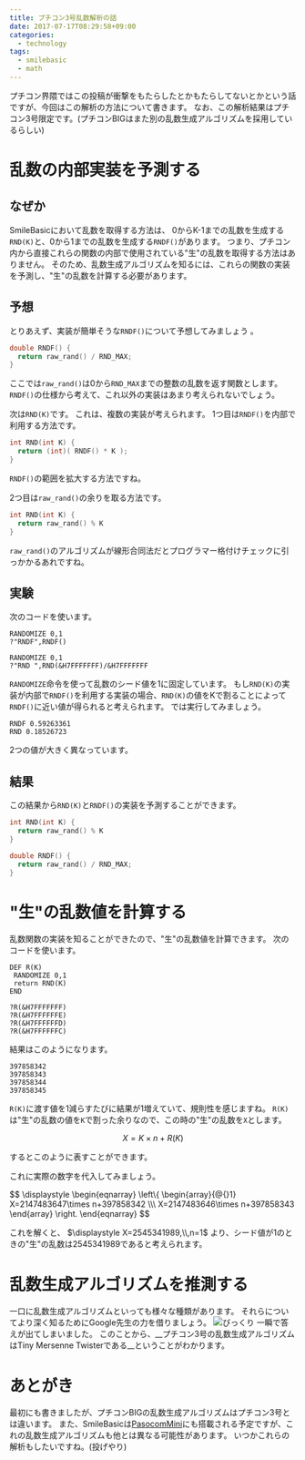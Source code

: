 ```yaml
---
title: プチコン3号乱数解析の話
date: 2017-07-17T08:29:58+09:00
categories:
  - technology
tags:
  - smilebasic
  - math
---
```


<div class="miiverse-post" lang="ja" data-miiverse-cite="https://miiverse.nintendo.net/posts/AYMHAAADAAADV44GjdVvow" data-miiverse-embedded-version="1"></div><script async src="https://miiverse.nintendo.net/js/embedded.min.js" charset="utf-8"></script>
プチコン界隈ではこの投稿が衝撃をもたらしたとかもたらしてないとかという話ですが、今回はこの解析の方法について書きます。
なお、この解析結果はプチコン3号限定です。(プチコンBIGはまた別の乱数生成アルゴリズムを採用しているらしい)

# 乱数の内部実装を予測する
## なぜか
SmileBasicにおいて乱数を取得する方法は、 0からK-1までの乱数を生成する`RND(K)`と、0から1までの乱数を生成する`RNDF()`があります。
つまり、プチコン内から直接これらの関数の内部で使用されている"生"の乱数を取得する方法はありません。
そのため、乱数生成アルゴリズムを知るには、これらの関数の実装を予測し、"生"の乱数を計算する必要があります。
## 予想
とりあえず、実装が簡単そうな`RNDF()`について予想してみましょう 。
```c
double RNDF() {
  return raw_rand() / RND_MAX;
} 
```
ここでは`raw_rand()`は0から`RND_MAX`までの整数の乱数を返す関数とします。
`RNDF()`の仕様から考えて、これ以外の実装はあまり考えられないでしょう。

次は`RND(K)`です。 これは、複数の実装が考えられます。
1つ目は`RNDF()`を内部で利用する方法です。
```c
int RND(int K) {
  return (int)( RNDF() * K );
} 
```
 `RNDF()`の範囲を拡大する方法ですね。

 2つ目は`raw_rand()`の余りを取る方法です。
```c
int RND(int K) {
  return raw_rand() % K
} 
```
`raw_rand()`のアルゴリズムが線形合同法だとプログラマー格付けチェックに引っかかるあれですね。

## 実験
次のコードを使います。
```basic
RANDOMIZE 0,1
?"RNDF",RNDF()

RANDOMIZE 0,1
?"RND ",RND(&H7FFFFFFF)/&H7FFFFFFF
```
`RANDOMIZE`命令を使って乱数のシード値を1に固定しています。
もし`RND(K)`の実装が内部で`RNDF()`を利用する実装の場合、`RND(K)`の値をKで割ることによって`RNDF()`に近い値が得られると考えられます。
では実行してみましょう。
```
RNDF 0.59263361
RND 0.18526723
```
2つの値が大きく異なっています。

## 結果
この結果から`RND(K)`と`RNDF()`の実装を予測することができます。
```c
int RND(int K) {
  return raw_rand() % K
} 

double RNDF() {
  return raw_rand() / RND_MAX;
} 
```

# "生"の乱数値を計算する
乱数関数の実装を知ることができたので、"生"の乱数値を計算できます。
次のコードを使います。
```basic
DEF R(K)
 RANDOMIZE 0,1
 return RND(K)
END

?R(&H7FFFFFFF)
?R(&H7FFFFFFE)
?R(&H7FFFFFFD)
?R(&H7FFFFFFC)
```
結果はこのようになります。
```
397858342
397858343
397858344
397858345
```
`R(K)`に渡す値を1減らすたびに結果が1増えていて、規則性を感じますね。
`R(K)`は"生"の乱数の値を`K`で割った余りなので、この時の"生"の乱数を`X`とします。


$$
\displaystyle
X=K\times n+R(K)
$$


するとこのように表すことができます。

これに実際の数字を代入してみましょう。

<!--textlint-disable-->
$$
\displaystyle
\begin{eqnarray}
\left\\{
  \begin{array}{@{}1}
    X=2147483647\times n+397858342 \\\\\\
    X=2147483646\times n+397858343
  \end{array}
\right.
\end{eqnarray}
$$
<!--textlint-enable-->


これを解くと、
$\displaystyle
X=2545341989,\\,n=1$
より、シード値が1のときの"生"の乱数は2545341989であると考えられます。

# 乱数生成アルゴリズムを推測する
一口に乱数生成アルゴリズムといっても様々な種類があります。
それらについてより深く知るためにGoogle先生の力を借りましょう。
![びっくり](https://static.tosukeapps.tk/analyze-rng/ex.jpg)
一瞬で答えが出てしまいました。
このことから、__プチコン3号の乱数生成アルゴリズムはTiny Mersenne Twisterである__ということがわかります。

# あとがき
最初にも書きましたが、プチコンBIGの乱数生成アルゴリズムはプチコン3号とは違います。
また、SmileBasicは[PasocomMini](https://www.pcmini.jp)にも搭載される予定ですが、これの乱数生成アルゴリズムも他とは異なる可能性があります。
いつかこれらの解析もしたいですね。(投げやり)